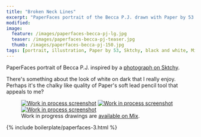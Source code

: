 ```yaml
---
title: "Broken Neck Lines"
excerpt: "PaperFaces portrait of the Becca P.J. drawn with Paper by 53 on an iPad."
modified: 
image: 
  feature: /images/paperfaces-becca-pj-lg.jpg
  teaser: /images/paperfaces-becca-pj-teaser.jpg
  thumb: /images/paperfaces-becca-pj-150.jpg
tags: [portrait, illustration, Paper by 53, Sktchy, black and white, Mix]
---
```


PaperFaces portrait of Becca P.J. inspired by a [photograph on Sktchy](http://sktchy.com/WCFVrC).

There's something about the look of white on dark that I really enjoy. Perhaps it's the chalky like quality of Paper's soft lead pencil tool that appeals to me?

<figure class="third">
  <a href="{{ site.url }}/images/paperfaces-becca-pj-process-1-lg.jpg"><img src="{{ site.url }}/images/paperfaces-becca-pj-process-1-600.jpg" alt="Work in process screenshot"></a>
  <a href="{{ site.url }}/images/paperfaces-becca-pj-process-2-lg.jpg"><img src="{{ site.url }}/images/paperfaces-becca-pj-process-2-600.jpg" alt="Work in process screenshot"></a>
  <a href="{{ site.url }}/images/paperfaces-becca-pj-process-3-lg.jpg"><img src="{{ site.url }}/images/paperfaces-becca-pj-process-3-600.jpg" alt="Work in process screenshot"></a>
  <figcaption>Work in progress drawings are <a href="https://mix.fiftythree.com/11098-Michael-Rose/3471365">available on Mix</a>.</figcaption>
</figure>

{% include boilerplate/paperfaces-3.html %}
